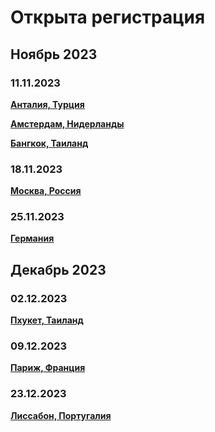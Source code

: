 # Открыта регистрация

## Ноябрь 2023

### 11.11.2023

**[Анталия, Турция](/./upcoming-events/Antalya.md)**

**[Амстердам, Нидерланды](/./upcoming-events/amsterdam-11.11.2023.md)**

**[Бангкок, Таиланд](/./upcoming-events/bangkok.md)**

### 18.11.2023

**[Москва, Россия](/./reworked-upcoming-events/moscow.md)**

### 25.11.2023

**[Германия](/./upcoming-events/germany.md)**

## Декабрь 2023

### 02.12.2023

**[Пхукет, Таиланд](/./upcoming-events/phuket.md)**

### 09.12.2023

**[Париж, Франция](/./upcoming-events/France.md)**

### 23.12.2023

**[Лиссабон, Португалия](/./upcoming-events/Portugal.md)**
